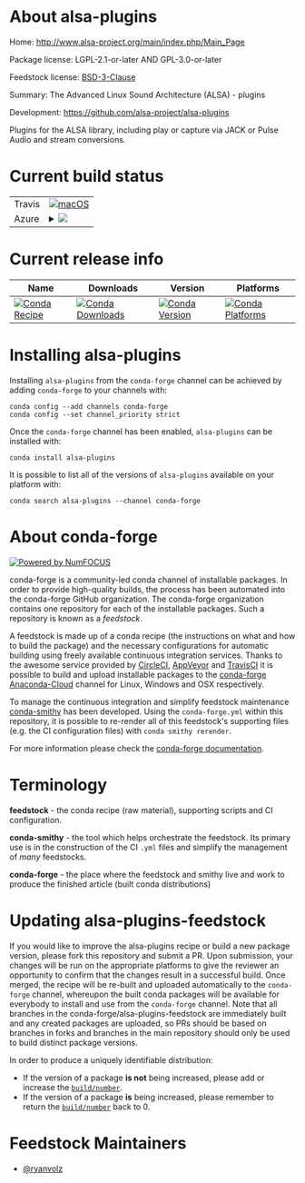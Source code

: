 About alsa-plugins
==================

Home: http://www.alsa-project.org/main/index.php/Main_Page

Package license: LGPL-2.1-or-later AND GPL-3.0-or-later

Feedstock license: [BSD-3-Clause](https://github.com/conda-forge/alsa-plugins-feedstock/blob/master/LICENSE.txt)

Summary: The Advanced Linux Sound Architecture (ALSA) - plugins

Development: https://github.com/alsa-project/alsa-plugins

Plugins for the ALSA library, including play or capture via JACK or Pulse Audio and
stream conversions.


Current build status
====================


<table><tr>
    <td>Travis</td>
    <td>
      <a href="https://travis-ci.com/conda-forge/alsa-plugins-feedstock">
        <img alt="macOS" src="https://img.shields.io/travis/com/conda-forge/alsa-plugins-feedstock/master.svg?label=macOS">
      </a>
    </td>
  </tr>
    
  <tr>
    <td>Azure</td>
    <td>
      <details>
        <summary>
          <a href="https://dev.azure.com/conda-forge/feedstock-builds/_build/latest?definitionId=9967&branchName=master">
            <img src="https://dev.azure.com/conda-forge/feedstock-builds/_apis/build/status/alsa-plugins-feedstock?branchName=master">
          </a>
        </summary>
        <table>
          <thead><tr><th>Variant</th><th>Status</th></tr></thead>
          <tbody><tr>
              <td>linux_64</td>
              <td>
                <a href="https://dev.azure.com/conda-forge/feedstock-builds/_build/latest?definitionId=9967&branchName=master">
                  <img src="https://dev.azure.com/conda-forge/feedstock-builds/_apis/build/status/alsa-plugins-feedstock?branchName=master&jobName=linux&configuration=linux_64_" alt="variant">
                </a>
              </td>
            </tr><tr>
              <td>linux_aarch64</td>
              <td>
                <a href="https://dev.azure.com/conda-forge/feedstock-builds/_build/latest?definitionId=9967&branchName=master">
                  <img src="https://dev.azure.com/conda-forge/feedstock-builds/_apis/build/status/alsa-plugins-feedstock?branchName=master&jobName=linux&configuration=linux_aarch64_" alt="variant">
                </a>
              </td>
            </tr><tr>
              <td>linux_ppc64le</td>
              <td>
                <a href="https://dev.azure.com/conda-forge/feedstock-builds/_build/latest?definitionId=9967&branchName=master">
                  <img src="https://dev.azure.com/conda-forge/feedstock-builds/_apis/build/status/alsa-plugins-feedstock?branchName=master&jobName=linux&configuration=linux_ppc64le_" alt="variant">
                </a>
              </td>
            </tr>
          </tbody>
        </table>
      </details>
    </td>
  </tr>
</table>

Current release info
====================

| Name | Downloads | Version | Platforms |
| --- | --- | --- | --- |
| [![Conda Recipe](https://img.shields.io/badge/recipe-alsa--plugins-green.svg)](https://anaconda.org/conda-forge/alsa-plugins) | [![Conda Downloads](https://img.shields.io/conda/dn/conda-forge/alsa-plugins.svg)](https://anaconda.org/conda-forge/alsa-plugins) | [![Conda Version](https://img.shields.io/conda/vn/conda-forge/alsa-plugins.svg)](https://anaconda.org/conda-forge/alsa-plugins) | [![Conda Platforms](https://img.shields.io/conda/pn/conda-forge/alsa-plugins.svg)](https://anaconda.org/conda-forge/alsa-plugins) |

Installing alsa-plugins
=======================

Installing `alsa-plugins` from the `conda-forge` channel can be achieved by adding `conda-forge` to your channels with:

```
conda config --add channels conda-forge
conda config --set channel_priority strict
```

Once the `conda-forge` channel has been enabled, `alsa-plugins` can be installed with:

```
conda install alsa-plugins
```

It is possible to list all of the versions of `alsa-plugins` available on your platform with:

```
conda search alsa-plugins --channel conda-forge
```


About conda-forge
=================

[![Powered by
NumFOCUS](https://img.shields.io/badge/powered%20by-NumFOCUS-orange.svg?style=flat&colorA=E1523D&colorB=007D8A)](https://numfocus.org)

conda-forge is a community-led conda channel of installable packages.
In order to provide high-quality builds, the process has been automated into the
conda-forge GitHub organization. The conda-forge organization contains one repository
for each of the installable packages. Such a repository is known as a *feedstock*.

A feedstock is made up of a conda recipe (the instructions on what and how to build
the package) and the necessary configurations for automatic building using freely
available continuous integration services. Thanks to the awesome service provided by
[CircleCI](https://circleci.com/), [AppVeyor](https://www.appveyor.com/)
and [TravisCI](https://travis-ci.com/) it is possible to build and upload installable
packages to the [conda-forge](https://anaconda.org/conda-forge)
[Anaconda-Cloud](https://anaconda.org/) channel for Linux, Windows and OSX respectively.

To manage the continuous integration and simplify feedstock maintenance
[conda-smithy](https://github.com/conda-forge/conda-smithy) has been developed.
Using the ``conda-forge.yml`` within this repository, it is possible to re-render all of
this feedstock's supporting files (e.g. the CI configuration files) with ``conda smithy rerender``.

For more information please check the [conda-forge documentation](https://conda-forge.org/docs/).

Terminology
===========

**feedstock** - the conda recipe (raw material), supporting scripts and CI configuration.

**conda-smithy** - the tool which helps orchestrate the feedstock.
                   Its primary use is in the construction of the CI ``.yml`` files
                   and simplify the management of *many* feedstocks.

**conda-forge** - the place where the feedstock and smithy live and work to
                  produce the finished article (built conda distributions)


Updating alsa-plugins-feedstock
===============================

If you would like to improve the alsa-plugins recipe or build a new
package version, please fork this repository and submit a PR. Upon submission,
your changes will be run on the appropriate platforms to give the reviewer an
opportunity to confirm that the changes result in a successful build. Once
merged, the recipe will be re-built and uploaded automatically to the
`conda-forge` channel, whereupon the built conda packages will be available for
everybody to install and use from the `conda-forge` channel.
Note that all branches in the conda-forge/alsa-plugins-feedstock are
immediately built and any created packages are uploaded, so PRs should be based
on branches in forks and branches in the main repository should only be used to
build distinct package versions.

In order to produce a uniquely identifiable distribution:
 * If the version of a package **is not** being increased, please add or increase
   the [``build/number``](https://docs.conda.io/projects/conda-build/en/latest/resources/define-metadata.html#build-number-and-string).
 * If the version of a package **is** being increased, please remember to return
   the [``build/number``](https://docs.conda.io/projects/conda-build/en/latest/resources/define-metadata.html#build-number-and-string)
   back to 0.

Feedstock Maintainers
=====================

* [@ryanvolz](https://github.com/ryanvolz/)


